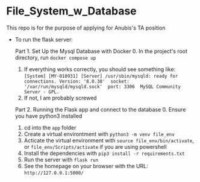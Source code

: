 # File_System_w_Database
This repo is for the purpose of applying for Anubis's TA position

- To run the flask server:

    Part 1. Set Up the Mysql Database with Docker
    0. In the project's root directory, run `docker compose up`
    1. If everything works correctly, you should see something like:
        `[System] [MY-010931] [Server] /usr/sbin/mysqld: ready for connections. Version: '8.0.30'  socket: '/var/run/mysqld/mysqld.sock'  port: 3306  MySQL Community Server - GPL.`
    2. If not, I am probably screwed

    Part 2. Running the Flask app and connect to the database
    0. Ensure you have python3 installed
    1. cd into the `app` folder
    2. Create a virtual environtment with `python3 -m venv file_env`
    3. Acticate the virtual environment with `source file_env/bin/activate`, or `file_env/Scripts/activate` if you are using powershell
    4. Install the dependencies with `pip3 install -r requirements.txt`
    5. Run the server with `flask run`
    6. See the homepage on your browser with the URL: `http://127.0.0.1:5000/`
